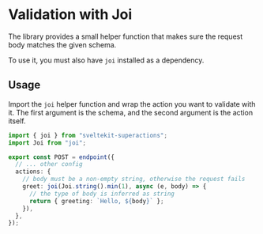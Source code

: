 # Validation with Joi

The library provides a small helper function that makes sure the request body matches the given schema.

To use it, you must also have `joi` installed as a dependency.

## Usage

Import the `joi` helper function and wrap the action you want to validate with it. The first argument is the schema, and the second argument is the action itself.

```ts
import { joi } from "sveltekit-superactions";
import Joi from "joi";

export const POST = endpoint({
  // ... other config
  actions: {
    // body must be a non-empty string, otherwise the request fails
    greet: joi(Joi.string().min(1), async (e, body) => {
      // the type of body is inferred as string
      return { greeting: `Hello, ${body}` };
    }),
  },
});
```
